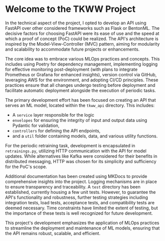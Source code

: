 # Welcome to the TKWW Project

In the technical aspect of the project, I opted to develop an API using FastAPI over other considered frameworks such as Flask or BentonML. The decisive factors for choosing FastAPI were its ease of use and the speed at which a proof of concept (PoC) could be realized. The API's architecture is inspired by the Model-View-Controller (MVC) pattern, aiming for modularity and scalability to accommodate future projects or enhancements.

The core idea was to embrace various MLOps practices and concepts. This includes using Poetry for dependency management, implementing logging for effective monitoring post-deployment (with plans to integrate Prometheus or Grafana for enhanced insights), version control via GitHub, leveraging AWS for the environment, and adopting CI/CD principles. These practices ensure that all changes undergo testing before deployment and facilitate automatic deployment alongside the execution of periodic tasks.

The primary development effort has been focused on creating an API that serves an ML model, located within the `tkww_api` directory. This includes:
- A `service` layer responsible for the logic
- `envelopes` for ensuring the integrity of input and output data using Pydantic for validation,
- `controllers` for defining the API endpoints,
- and a `util` folder containing models, data, and various utility functions.

For the periodic retraining task, development is encapsulated in `retrainings.py`, utilizing HTTP communication with the API for model updates. While alternatives like Kafka were considered for their benefits in distributed messaging, HTTP was chosen for its simplicity and sufficiency for the PoC's scope.

Additional documentation has been created using MKDocs to provide comprehensive insights into the project. Logging mechanisms are in place to ensure transparency and traceability. A `test` directory has been established, currently housing a few unit tests. However, to guarantee the API's functionality and robustness, further testing strategies including integration tests, load tests, acceptance tests, and compatibility tests are deemed necessary. Time constraints have limited the extent of testing, but the importance of these tests is well recognized for future development.

This project's development emphasizes the application of MLOps practices to streamline the deployment and maintenance of ML models, ensuring that the API remains robust, scalable, and efficient.